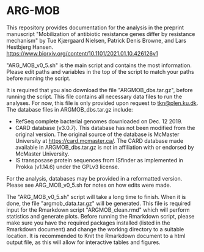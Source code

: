 # ARG-MOB
This repository provides documentation for the analysis in the preprint manuscript "Mobilization of antibiotic resistance genes differ by resistance mechanism" by Tue Kjærgaard Nielsen, Patrick Denis Browne, and Lars Hestbjerg Hansen. https://www.biorxiv.org/content/10.1101/2021.01.10.426126v1

"ARG_MOB_v0_5.sh" is the main script and contains the most information. Please edit paths and variables in the top of the script to match your paths before running the script. 

It is required that you also download the file "ARGMOB_dbs.tar.gz", before running the script. This file contains all necessary data files to run the analyses. For now, this file is only provided upon request to tkn@plen.ku.dk. 
The database files in ARGMOB_dbs.tar.gz include:
  - RefSeq complete bacterial genomes downloaded on Dec. 12 2019.
  - CARD database (v3.0.7). This database has not been modified from the original version. The original source of the database is McMaster University at https://card.mcmaster.ca/. The CARD database made available in ARGMOB_dbs.tar.gz is not in affiliation with or endorsed by McMaster University.
  - IS transposase protein sequences from ISfinder as implemented in Prokka (v1.14.6) under the GPLv3 license.

For the analysis, databases may be provided in a reformatted version. Please see ARG_MOB_v0_5.sh for notes on how edits were made. 

The "ARG_MOB_v0_5.sh" script will take a long time to finish. When it is done, the file "argmob_data.tar.gz" will be generated. This file is required input for the Rmarkdown script "ARGMOB_clean.rmd" which will perform statistics and generate plots. Before running the Rmarkdown script, please make sure you have the required packages installed (listed in the Rmarkdown document) and change the working directory to a suitable location. It is recommended to Knit the Rmarkdown document to a html output file, as this will allow for interactive tables and figures. 

